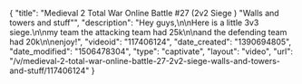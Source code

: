 {
    "title": "Medieval 2 Total War Online Battle #27 (2v2 Siege ) \"Walls and towers and stuff\"",
    "description": "Hey guys,\n\nHere is a little 3v3 siege.\n\nmy team the attacking team had 25k\n\nand the defending team had 20k\n\nenjoy!",
    "videoid": "117406124",
    "date_created": "1390694805",
    "date_modified": "1506478304",
    "type": "captivate",
    "layout": "video",
    "url": "\/v\/medieval-2-total-war-online-battle-27-2v2-siege-walls-and-towers-and-stuff\/117406124"
}